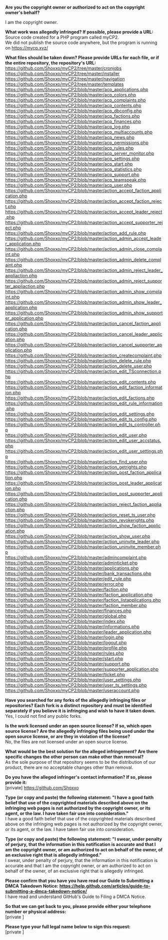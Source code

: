 **Are you the copyright owner or authorized to act on the copyright owner's behalf?**  

I am the copyright owner.

**What work was allegedly infringed? If possible, please provide a URL:**    
Source code created for a PHP program called myCP2.  
We did not publish the source code anywhere, but the program is running on https://mycp.xyz/

**What files should be taken down? Please provide URLs for each file, or if the entire repository, the repository's URL:**    
https://github.com/Shoxxo/myCP2/tree/master/cronjobs  
https://github.com/Shoxxo/myCP2/tree/master/installer  
https://github.com/Shoxxo/myCP2/tree/master/navigation  
https://github.com/Shoxxo/myCP2/tree/master/templates  
https://github.com/Shoxxo/myCP2/blob/master/acp_applications.php  
https://github.com/Shoxxo/myCP2/blob/master/acp_colors.php  
https://github.com/Shoxxo/myCP2/blob/master/acp_complaints.php  
https://github.com/Shoxxo/myCP2/blob/master/acp_contents.php  
https://github.com/Shoxxo/myCP2/blob/master/acp_dbconfig.php  
https://github.com/Shoxxo/myCP2/blob/master/acp_factions.php  
https://github.com/Shoxxo/myCP2/blob/master/acp_finances.php  
https://github.com/Shoxxo/myCP2/blob/master/acp_log.php  
https://github.com/Shoxxo/myCP2/blob/master/acp_multiaccounts.php  
https://github.com/Shoxxo/myCP2/blob/master/acp_news.php  
https://github.com/Shoxxo/myCP2/blob/master/acp_permissions.php  
https://github.com/Shoxxo/myCP2/blob/master/acp_rules.php  
https://github.com/Shoxxo/myCP2/blob/master/acp_server_monitor.php  
https://github.com/Shoxxo/myCP2/blob/master/acp_settings.php  
https://github.com/Shoxxo/myCP2/blob/master/acp_start.php  
https://github.com/Shoxxo/myCP2/blob/master/acp_statistics.php  
https://github.com/Shoxxo/myCP2/blob/master/acp_support.php  
https://github.com/Shoxxo/myCP2/blob/master/acp_teamspeak.php  
https://github.com/Shoxxo/myCP2/blob/master/acp_user.php  
https://github.com/Shoxxo/myCP2/blob/master/action_accept_faction_application.php  
https://github.com/Shoxxo/myCP2/blob/master/action_accept_faction_reject.php  
https://github.com/Shoxxo/myCP2/blob/master/action_accept_leader_reject.php  
https://github.com/Shoxxo/myCP2/blob/master/action_accept_supporter_reject.php  
https://github.com/Shoxxo/myCP2/blob/master/action_add_rule.php  
https://github.com/Shoxxo/myCP2/blob/master/action_admin_accept_leader_application.php  
https://github.com/Shoxxo/myCP2/blob/master/action_admin_close_complaint.php  
https://github.com/Shoxxo/myCP2/blob/master/action_admin_delete_complaint.php  
https://github.com/Shoxxo/myCP2/blob/master/action_admin_reject_leader_appliaction.php  
https://github.com/Shoxxo/myCP2/blob/master/action_admin_reject_supporter_appliaction.php  
https://github.com/Shoxxo/myCP2/blob/master/action_admin_show_complaint.php  
https://github.com/Shoxxo/myCP2/blob/master/action_admin_show_leader_application.php  
https://github.com/Shoxxo/myCP2/blob/master/action_admin_show_supporter_application.php  
https://github.com/Shoxxo/myCP2/blob/master/action_cancel_faction_application.php  
https://github.com/Shoxxo/myCP2/blob/master/action_cancel_leader_application.php  
https://github.com/Shoxxo/myCP2/blob/master/action_cancel_supporter_application.php  
https://github.com/Shoxxo/myCP2/blob/master/action_createcomplaint.php  
https://github.com/Shoxxo/myCP2/blob/master/action_delete_rule.php  
https://github.com/Shoxxo/myCP2/blob/master/action_delete_user.php  
https://github.com/Shoxxo/myCP2/blob/master/action_edit_TSconnection.php  
https://github.com/Shoxxo/myCP2/blob/master/action_edit_contents.php  
https://github.com/Shoxxo/myCP2/blob/master/action_edit_faction_information.php  
https://github.com/Shoxxo/myCP2/blob/master/action_edit_factions.php  
https://github.com/Shoxxo/myCP2/blob/master/action_edit_rule_information.php  
https://github.com/Shoxxo/myCP2/blob/master/action_edit_settings.php  
https://github.com/Shoxxo/myCP2/blob/master/action_edit_ts_config.php  
https://github.com/Shoxxo/myCP2/blob/master/action_edit_ts_controller.php  
https://github.com/Shoxxo/myCP2/blob/master/action_edit_user.php  
https://github.com/Shoxxo/myCP2/blob/master/action_edit_user_accstatus.php  
https://github.com/Shoxxo/myCP2/blob/master/action_edit_user_settings.php  
https://github.com/Shoxxo/myCP2/blob/master/action_find_user.php  
https://github.com/Shoxxo/myCP2/blob/master/action_getrights.php  
https://github.com/Shoxxo/myCP2/blob/master/action_post_faction_application.php  
https://github.com/Shoxxo/myCP2/blob/master/action_post_leader_application.php  
https://github.com/Shoxxo/myCP2/blob/master/action_post_supporter_application.php  
https://github.com/Shoxxo/myCP2/blob/master/action_reject_faction_appliaction.php  
https://github.com/Shoxxo/myCP2/blob/master/action_reset_ts_user.php  
https://github.com/Shoxxo/myCP2/blob/master/action_revokerights.php  
https://github.com/Shoxxo/myCP2/blob/master/action_show_faction_application.php  
https://github.com/Shoxxo/myCP2/blob/master/action_show_user.php  
https://github.com/Shoxxo/myCP2/blob/master/action_uninvite_leader.php  
https://github.com/Shoxxo/myCP2/blob/master/action_uninvite_member.php  
https://github.com/Shoxxo/myCP2/blob/master/admincomplaint.php  
https://github.com/Shoxxo/myCP2/blob/master/adminticket.php  
https://github.com/Shoxxo/myCP2/blob/master/applications.php  
https://github.com/Shoxxo/myCP2/blob/master/bank_transactions.php  
https://github.com/Shoxxo/myCP2/blob/master/edit_rule.php  
https://github.com/Shoxxo/myCP2/blob/master/error.php  
https://github.com/Shoxxo/myCP2/blob/master/faction.php  
https://github.com/Shoxxo/myCP2/blob/master/faction_application.php  
https://github.com/Shoxxo/myCP2/blob/master/faction_listapplications.php  
https://github.com/Shoxxo/myCP2/blob/master/faction_member.php  
https://github.com/Shoxxo/myCP2/blob/master/finances.php  
https://github.com/Shoxxo/myCP2/blob/master/global.php  
https://github.com/Shoxxo/myCP2/blob/master/index.php  
https://github.com/Shoxxo/myCP2/blob/master/informations.php  
https://github.com/Shoxxo/myCP2/blob/master/leader_application.php  
https://github.com/Shoxxo/myCP2/blob/master/login.php  
https://github.com/Shoxxo/myCP2/blob/master/logout.php  
https://github.com/Shoxxo/myCP2/blob/master/profile.php  
https://github.com/Shoxxo/myCP2/blob/master/rules.php  
https://github.com/Shoxxo/myCP2/blob/master/start.php  
https://github.com/Shoxxo/myCP2/blob/master/support.php  
https://github.com/Shoxxo/myCP2/blob/master/supporter_application.php  
https://github.com/Shoxxo/myCP2/blob/master/ticket.php  
https://github.com/Shoxxo/myCP2/blob/master/user_settings.php  
https://github.com/Shoxxo/myCP2/blob/master/user_ts_settings.php  
https://github.com/Shoxxo/myCP2/blob/master/useraccount.php  

**Have you searched for any forks of the allegedly infringing files or repositories? Each fork is a distinct repository and must be identified separately if you believe it is infringing and wish to have it taken down.**  
Yes, I could not find any public forks.  

**Is the work licensed under an open source license? If so, which open source license? Are the allegedly infringing files being used under the open source license, or are they in violation of the license?**  
No, the files are not licensed under an open source license.

**What would be the best solution for the alleged infringement? Are there specific changes the other person can make other than removal?**  
As the sole purpose of that repository seems to be the distribution of our product, there are no acceptable changes other than removal.

**Do you have the alleged infringer's contact information? If so, please provide it:**  
[private] https://github.com/Shoxxo

**Type (or copy and paste) the following statement: "I have a good faith belief that use of the copyrighted materials described above on the infringing web pages is not authorized by the copyright owner, or its agent, or the law. I have taken fair use into consideration."**  
I have a good faith belief that use of the copyrighted materials described above on the infringing web pages is not authorized by the copyright owner, or its agent, or the law. I have taken fair use into consideration.

**Type (or copy and paste) the following statement: "I swear, under penalty of perjury, that the information in this notification is accurate and that I am the copyright owner, or am authorized to act on behalf of the owner, of an exclusive right that is allegedly infringed."**  
I swear, under penalty of perjury, that the information in this notification is accurate and that I am the copyright owner, or am authorized to act on behalf of the owner, of an exclusive right that is allegedly infringed.

**Please confirm that you have you have read our Guide to Submitting a DMCA Takedown Notice: https://help.github.com/articles/guide-to-submitting-a-dmca-takedown-notice/**  
I have read and understand GitHub's Guide to Filing a DMCA Notice.

**So that we can get back to you, please provide either your telephone number or physical address:**  
[private ]  

**Please type your full legal name below to sign this request:**  
[private ]  
